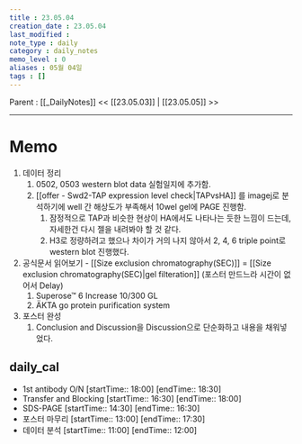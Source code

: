 ```yaml
---
title : 23.05.04
creation_date : 23.05.04
last_modified :
note_type : daily
category : daily_notes
memo_level : 0
aliases : 05월 04일
tags : []
---
```

Parent : [[_DailyNotes]]
<< [[23.05.03]] | [[23.05.05]] >>

---
# Memo

1.  데이터 정리
	1. 0502, 0503 western blot data 실험일지에 추가함.
	2. [[offer - Swd2-TAP expression level check|TAPvsHA]] 를 imagej로 분석하기에 well 간 해상도가 부족해서 10wel gel에 PAGE 진행함.
		1. 잠정적으로 TAP과 비슷한 현상이 HA에서도 나타나는 듯한 느낌이 드는데, 자세한건 다시 젤을 내려봐야 할 것 같다.
		2. H3로 정량하려고 했으나 차이가 거의 나지 않아서 2, 4, 6 triple point로 western blot 진행했다.
2. 공식문서 읽어보기 - [[Size exclusion chromatography(SEC)]] = [[Size exclusion chromatography(SEC)|gel filteration]]  (포스터 만드느라 시간이 없어서 Delay)
	1. Superose™ 6 Increase 10/300 GL
	2. ÄKTA go protein purification system
3. 포스터 완성
	1. Conclusion and Discussion을 Discussion으로 단순화하고 내용을 채워넣었다.

## daily_cal
-  1st antibody O/N [startTime:: 18:00]  [endTime:: 18:30]
-  Transfer and Blocking [startTime:: 16:30]  [endTime:: 18:00]
-  SDS-PAGE [startTime:: 14:30]  [endTime:: 16:30]
-  포스터 마무리 [startTime:: 13:00]  [endTime:: 17:30]
-  데이터 분석 [startTime:: 11:00]  [endTime:: 12:00]

